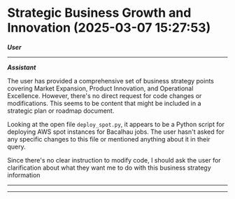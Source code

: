 <!-- Generated by SpecStory -->

# Strategic Business Growth and Innovation (2025-03-07 15:27:53)

_**User**_



---

_**Assistant**_

<think>The user has provided a comprehensive set of business strategy points covering Market Expansion, Product Innovation, and Operational Excellence. However, there's no direct request for code changes or modifications. This seems to be content that might be included in a strategic plan or roadmap document.

Looking at the open file `deploy_spot.py`, it appears to be a Python script for deploying AWS spot instances for Bacalhau jobs. The user hasn't asked for any specific changes to this file or mentioned anything about it in their query.

Since there's no clear instruction to modify code, I should ask the user for clarification about what they want me to do with this business strategy information

---



---

